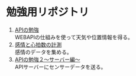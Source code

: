 # 勉強用リポジトリ

1. [APIの勉強](https://github.com/tanopanta/benkyooo/tree/master/api_benkyo)   
WEBAPIの仕組みを使って天気や位置情報を得る。
1. [感情と心拍数の計測](https://github.com/tanopanta/benkyooo/tree/master/hr_keisoku)   
感情のデータを集める。   
1. [APIの勉強２～サーバー編～](https://github.com/tanopanta/benkyooo/tree/master/api_server)   
APIサーバーにセンサーデータを送る。
